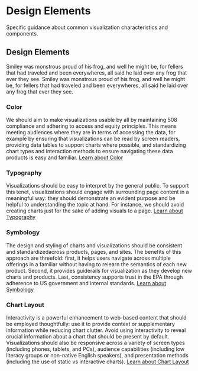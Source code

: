 # Design Elements

Specific guidance about common visualization characteristics and components.

## Design Elements

Smiley was monstrous proud of his frog, and well he might be, for fellers that had traveled and been everywheres, all said he laid over any frog that ever they see. Smiley was monstrous proud of his frog, and well he might be, for fellers that had traveled and been everywheres, all said he laid over any frog that ever they see. 

### Color

We should aim to make visualizations usable by all by maintaining 508 compliance and adhering to access and equity principles. This means meeting audiences where they are in terms of accessing the data, for example by ensuring that visualizations can be read by screen readers, providing data tables to support charts where possible, and standardizing chart types and interaction methods to ensure navigating these data products is easy and familiar.
[Learn about Color](url)


### Typography

Visualizations should be easy to interpret by the general public. To support this tenet, visualizations should engage with surrounding page content in a meaningful way: they should demonstrate an evident purpose and be helpful to understanding the topic at hand. For instance, we should avoid creating charts just for the sake of adding visuals to a page.
[Learn about Typography]()


### Symbology

The design and styling of charts and visualizations should be consistent and standardizedacross products, pages, and sites. The benefits of this approach are threefold: first, it helps users navigate across multiple offerings in a familiar without having to relearn the semantics of each new product. Second, it provides guiderails for visualization as they develop new charts and products. Last, consistency supports trust in the EPA through adherence to US government and internal standards.
[Learn about Symbology]()


### Chart Layout

Interactivity is a powerful enhancement to web-based content that should be employed thoughtfully: use it to provide context or supplementary information while reducing chart clutter. Avoid using interactivity to reveal crucial information about a chart that should be present by default. Visualizations should also be responsive across a variety of screen types (including phones, tablets, and PCs), audience capabilities (including low literacy groups or non-native English speakers), and presentation methods (including the use of static vs interactive charts).
[Learn about Chart Layout]()